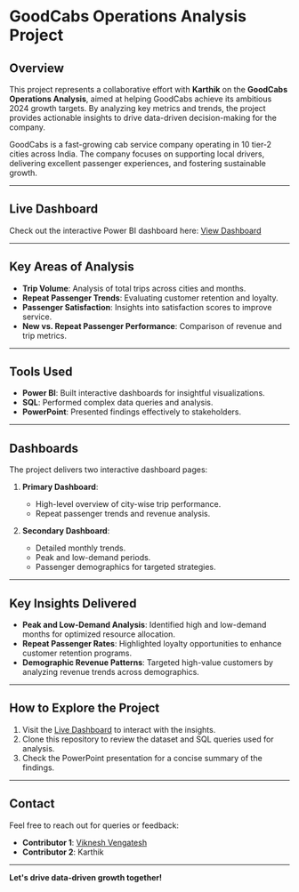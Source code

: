 # GoodCabs Operations Analysis Project

## Overview
This project represents a collaborative effort with **Karthik** on the **GoodCabs Operations Analysis**, aimed at helping GoodCabs achieve its ambitious 2024 growth targets. By analyzing key metrics and trends, the project provides actionable insights to drive data-driven decision-making for the company.

GoodCabs is a fast-growing cab service company operating in 10 tier-2 cities across India. The company focuses on supporting local drivers, delivering excellent passenger experiences, and fostering sustainable growth.

---

## Live Dashboard
Check out the interactive Power BI dashboard here: [View Dashboard](https://app.powerbi.com/view?r=eyJrIjoiMGE3Mjc5M2UtMmU3Yi00MmE3LTk5ZjUtYzU2MTk0ZGQzOTc1IiwidCI6ImM2ZTU0OWIzLTVmNDUtNDAzMi1hYWU5LWQ0MjQ0ZGM1YjJjNCJ9)

---

## Key Areas of Analysis
- **Trip Volume**: Analysis of total trips across cities and months.
- **Repeat Passenger Trends**: Evaluating customer retention and loyalty.
- **Passenger Satisfaction**: Insights into satisfaction scores to improve service.
- **New vs. Repeat Passenger Performance**: Comparison of revenue and trip metrics.

---

## Tools Used
- **Power BI**: Built interactive dashboards for insightful visualizations.
- **SQL**: Performed complex data queries and analysis.
- **PowerPoint**: Presented findings effectively to stakeholders.

---

## Dashboards
The project delivers two interactive dashboard pages:

1. **Primary Dashboard**:
   - High-level overview of city-wise trip performance.
   - Repeat passenger trends and revenue analysis.

2. **Secondary Dashboard**:
   - Detailed monthly trends.
   - Peak and low-demand periods.
   - Passenger demographics for targeted strategies.

---

## Key Insights Delivered
- **Peak and Low-Demand Analysis**: Identified high and low-demand months for optimized resource allocation.
- **Repeat Passenger Rates**: Highlighted loyalty opportunities to enhance customer retention programs.
- **Demographic Revenue Patterns**: Targeted high-value customers by analyzing revenue trends across demographics.

---

## How to Explore the Project
1. Visit the [Live Dashboard](https://app.powerbi.com/view?r=eyJrIjoiMGE3Mjc5M2UtMmU3Yi00MmE3LTk5ZjUtYzU2MTk0ZGQzOTc1IiwidCI6ImM2ZTU0OWIzLTVmNDUtNDAzMi1hYWU5LWQ0MjQ0ZGM1YjJjNCJ9) to interact with the insights.
2. Clone this repository to review the dataset and SQL queries used for analysis.
3. Check the PowerPoint presentation for a concise summary of the findings.

---

## Contact
Feel free to reach out for queries or feedback:
- **Contributor 1**: [Viknesh Vengatesh](https://github.com/your-github-profile)
- **Contributor 2**: Karthik

---

**Let's drive data-driven growth together!**

